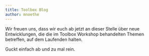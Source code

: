 ```yaml
---
title: Toolbox Blog
author: mnoethe
---
```


Wir freuen uns, dass wir euch ab jetzt an dieser Stelle über neue Entwicklungen,
die die im Toolbox Workshop behandelten Themen betreffen, auf dem Laufenden halten.

Guckt einfach ab und zu mal rein.
